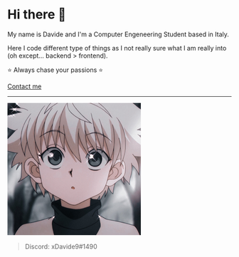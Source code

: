 # Hi there 👋

My name is Davide and I'm a Computer Engeneering Student based in Italy.  

Here I code different type of things as I not really sure what I am really into (oh except... backend > frontend).

⭐ Always chase your passions ⭐

<a href="https://www.linktr.ee/xdavide99"> Contact me </a>

<hr>

![pic](./smallkillua.jpg)

> Discord: xDavide9#1490
